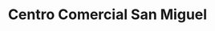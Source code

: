 ---
title: "Centro Comercial San Miguel"
url: /piura/centro-comercial-san-miguel/
shop: centro comercial
---